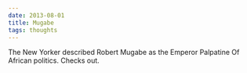 ```yaml
---
date: 2013-08-01
title: Mugabe
tags: thoughts
---
```


The New Yorker described Robert Mugabe as the Emperor Palpatine Of African politics. Checks out.